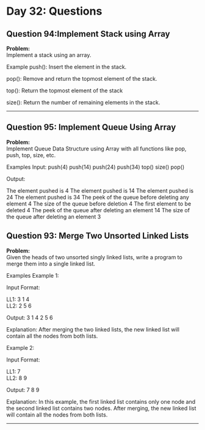 # Day 32: Questions

## Question 94:Implement Stack using Array

**Problem:**  
Implement a stack using an array.

Example
push(): Insert the element in the stack.

pop(): Remove and return the topmost element of the stack.

top(): Return the topmost element of the stack

size(): Return the number of remaining elements in the stack.

---

## Question 95: Implement Queue Using Array

**Problem:**  
 Implement Queue Data Structure using Array with all functions like pop, push, top, size, etc.

Examples
Input: push(4)
push(14)
push(24)
push(34)
top()
size()
pop()

Output:

The element pushed is 4
The element pushed is 14
The element pushed is 24
The element pushed is 34
The peek of the queue before deleting any element 4
The size of the queue before deletion 4
The first element to be deleted 4
The peek of the queue after deleting an element 14
The size of the queue after deleting an element 3

## Question 93: Merge Two Unsorted Linked Lists

**Problem:**  
Given the heads of two unsorted singly linked lists, write a program to merge them into a single linked list.

Examples
Example 1:

Input Format:

LL1: 3 1 4  
LL2: 2 5 6

Output: 3 1 4 2 5 6

Explanation: After merging the two linked lists, the new linked list will contain all the nodes from both lists.

Example 2:

Input Format:

LL1: 7  
LL2: 8 9

Output: 7 8 9

Explanation: In this example, the first linked list contains only one node and the second linked list contains two nodes. After merging, the new linked list will contain all the nodes from both lists.

---
